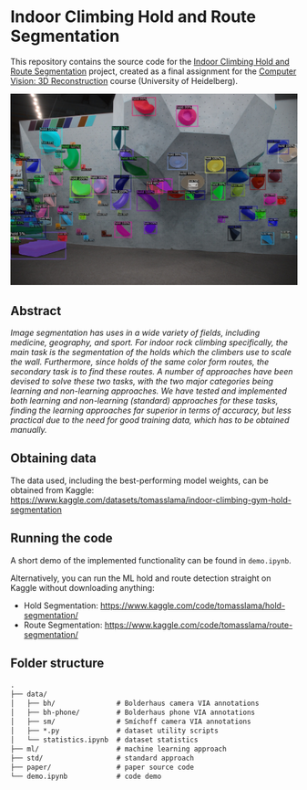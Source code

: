 # Indoor Climbing Hold and Route Segmentation
This repository contains the source code for the [Indoor Climbing Hold and Route Segmentation](https://github.com/xiaoxiae/Indoor-Climbing-Hold-and-Route-Segmentation/tree/main/paper/main.pdf) project, created as a final assignment for the [Computer Vision: 3D Reconstruction](https://hci.iwr.uni-heidelberg.de/content/computer-vision-3d-reconstruction-ws-2223) course (University of Heidelberg).

![](paper/img/converted-sm-image.jpg)

## Abstract
_Image segmentation has uses in a wide variety of fields, including medicine, geography, and sport. For indoor rock climbing specifically, the main task is the segmentation of the holds which the climbers use to scale the wall. Furthermore, since holds of the same color form routes, the secondary task is to find these routes. A number of approaches have been devised to solve these two tasks, with the two major categories being learning and non-learning approaches. We have tested and implemented both learning and non-learning (standard) approaches for these tasks, finding the learning approaches far superior in terms of accuracy, but less practical due to the need for good training data, which has to be obtained manually._

## Obtaining data
The data used, including the best-performing model weights, can be obtained from Kaggle: https://www.kaggle.com/datasets/tomasslama/indoor-climbing-gym-hold-segmentation

## Running the code
A short demo of the implemented functionality can be found in `demo.ipynb`.

Alternatively, you can run the ML hold and route detection straight on Kaggle without downloading anything:

- Hold Segmentation: https://www.kaggle.com/code/tomasslama/hold-segmentation/
- Route Segmentation: https://www.kaggle.com/code/tomasslama/route-segmentation/

## Folder structure

```
.
├── data/
│   ├── bh/               # Bolderhaus camera VIA annotations
│   ├── bh-phone/         # Bolderhaus phone VIA annotations
│   ├── sm/               # Smíchoff camera VIA annotations
│   ├── *.py              # dataset utility scripts
│   └── statistics.ipynb  # dataset statistics
├── ml/                   # machine learning approach
├── std/                  # standard approach
├── paper/                # paper source code
└── demo.ipynb            # code demo
```
